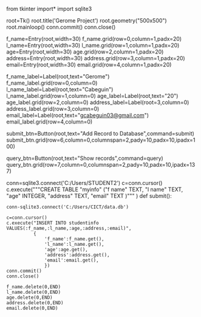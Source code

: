 from tkinter import*
import sqlite3

root=Tk()
root.title('Gerome Project')
root.geometry("500x500")
root.mainloop()
conn.commit()
conn.close()

f_name=Entry(root,width=30)
f_name.grid(row=0,column=1,padx=20)
l_name=Entry(root,width=30)
l_name.grid(row=1,column=1,padx=20)
age=Entry(root,width=30)
age.grid(row=2,column=1,padx=20)
address=Entry(root,width=30)
address.grid(row=3,column=1,padx=20)
email=Entry(root,width=30)
email.grid(row=4,column=1,padx=20)

f_name_label=Label(root,text="Gerome")
f_name_label.grid(row=0,column=0)
l_name_label=Label(root,text="Cabeguin")
l_name_label.grid(row=1,column=0)
age_label=Label(root,text="20")
age_label.grid(row=2,column=0)
address_label=Label(root=3,column=0)
address_label.grid(row=3,column=0)
email_label=Label(root,text="gcabeguin03@gmail.com")
email_label.grid(row=4,column=0)

submit_btn=Button(root,text="Add Record to Database",command=submit)
submit_btn.grid(row=6,column=0,columnspan=2,pady=10,padx=10,ipadx=100)

query_btn=Button(root,text="Show records",command=query)
query_btn.grid(row=7,column=0,columnspan=2,pady=10,padx=10,ipadx=137)

conn=sqlite3.connect('C:/Users/STUDENT2')
c=conn.cursor()
c.execute("""CREATE TABLE "myinfo"
	("f name"	TEXT,
	"l name"	TEXT,
	"age"	INTEGER,
	"address"	TEXT,
	"email"	TEXT
         )"""
)
def submit():

    conn-sqlite3.connect('C:/Users/CICT/data.db')

    c=conn.cursor()
    c.execute("INSERT INTO studentinfo VALUES(:f_name,:l_name,:age,:address,:email)",
              {
                  'f_name':f_name.get(),
                  'l_name':l_name.get(),
                  'age':age.get(),
                  'address':address.get(),
                  'email':email.get(),
                  })
    conn.commit()
    conn.close()

    f_name.delete(0,END)
    l_name.delete(0,END)
    age.delete(0,END)
    address.delete(0,END)
    email.delete(0,END)
